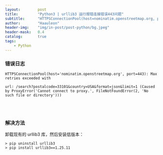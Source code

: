 ```yaml
---
layout:        post
title:         "Python3 | urllib3 运行报错连接错误443问题"
subtitle:      "HTTPSConnectionPool(host=nominatim.openstreetmap.org, port=443)"
author:        "Haauleon"
header-img:    "img/in-post/post-python/bg.jpeg"
header-mask:   0.4
catalog:       true
tags:
    - Python
---
```



### 错误日志
```text
HTTPSConnectionPool(host='nominatim.openstreetmap.org', port=443): Max retries exceeded with

url: /search?postalcode=33101&country=USA&format=json&limit=1 (Caused by ProxyError('Cannot connect to proxy.', FileNotFoundError(2, 'No such file or directory')))
```

<br>
<br>

### 解决方法
卸载现有的 urllib3 库，然后安装低版本：     
```
> pip uninstall urllib3
> pip install urllib3==1.25.11
```
